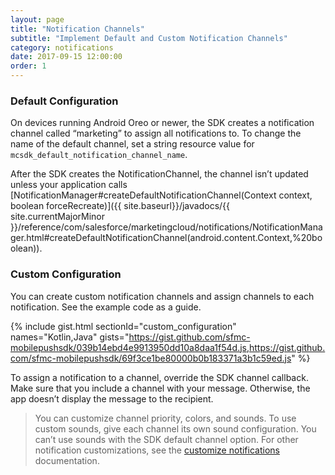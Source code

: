 ```yaml
---
layout: page
title: "Notification Channels"
subtitle: "Implement Default and Custom Notification Channels"
category: notifications
date: 2017-09-15 12:00:00
order: 1
---
```


### Default Configuration

On devices running Android Oreo or newer, the SDK creates a notification channel called “marketing” to assign all notifications to. To change the name of the default channel, set a string resource value for `mcsdk_default_notification_channel_name`.

After the SDK creates the NotificationChannel, the channel isn’t updated unless your application calls [NotificationManager#createDefaultNotificationChannel(Context context, boolean forceRecreate)]({{ site.baseurl}}/javadocs/{{ site.currentMajorMinor }}/reference/com/salesforce/marketingcloud/notifications/NotificationManager.html#createDefaultNotificationChannel(android.content.Context,%20boolean)).

### Custom Configuration

You can create custom notification channels and assign channels to each notification. See the example code as a guide.

{% include gist.html sectionId="custom_configuration" names="Kotlin,Java" gists="https://gist.github.com/sfmc-mobilepushsdk/039b14ebd4e9913950dd10a8daa1f54d.js,https://gist.github.com/sfmc-mobilepushsdk/69f3ce1be80000b0b183371a3b1c59ed.js" %}

To assign a notification to a channel, override the SDK channel callback. Make sure that you include a channel with your message. Otherwise, the app doesn’t display the message to the recipient.

> You can customize channel priority, colors, and sounds. To use custom sounds, give each channel its own sound configuration. You can’t use sounds with the SDK default channel option. For other notification customizations, see the [customize notifications](customize-notifications) documentation.
